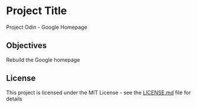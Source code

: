 # Project Title

Project Odin - Google Homepage

## Objectives
Rebuild the Google homepage


## License
This project is licensed under the MIT License - see the [LICENSE.md](LICENSE.md) file for details